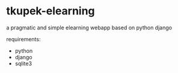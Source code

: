 # tkupek-elearning
a pragmatic and simple elearning webapp based on python django

requirements:
- python
- django
- sqlite3

